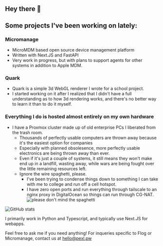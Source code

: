 ## Hey there 👋

## Some projects I've been working on lately:

### Micromanage
* MicroMDM based open source device management platform
* Written with Next.JS and FastAPI
* Very work in progress, but with plans to support agents for other systems in addition to Apple MDM.

### Quark
* Quark is a simple 3d WebGL renderer I wrote for a school project.
* I started working on it after I realized that I didn't have a full understanding as to how 3d rendering works, and there's no better way to learn it than to do it myself.

### Everything I do is hosted almost entirely on my own hardware
* I have a Proxmox cluster made up of old enterprise PCs I liberated from the trash room.
  * Thousands of perfectly usable computers are thrown away because it's the easiest option for companies
  * Especially with planned obsolesence, more perfectly usable electronics are being thrown away than ever.
  * Even if it's just a couple of systems, it still means they won't make end up in a landfill, wasting away, while wars are being fought over the little remaining resources left.
  * Ignore the wire spaghetti, please.
    * I've been trying to condense things down to something I can take with me to college and run off a cell hotspot.
    * I have zero open ports and run everything through tailscale to an nginx proxy in DigitalOcean so things can run through CG-NAT.
 ![please don't mind the spaghetti](https://github.com/liemeldert/liemeldert/assets/45272685/759e4551-cec0-48b3-9713-d34a4912383a)




![GitHub stats](https://github-readme-stats.vercel.app/api?username=liemeldert&count_private=true&show_icons=true&theme=tokyonight)

I primarily work in Python and Typescript, and typically use Next.JS for webapps.

Feel free to ask me if you need anything!
For inqueries specific to Flog or Micromanage, contact us at hello@pexl.pw
